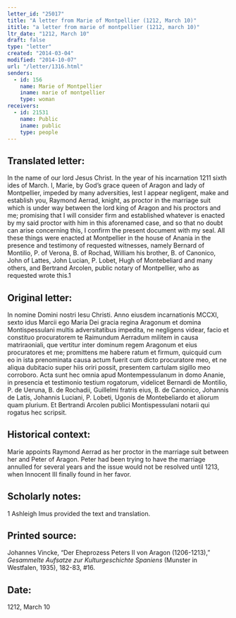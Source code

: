 ```yaml
---
letter_id: "25017"
title: "A letter from Marie of Montpellier (1212, March 10)"
ititle: "a letter from marie of montpellier (1212, march 10)"
ltr_date: "1212, March 10"
draft: false
type: "letter"
created: "2014-03-04"
modified: "2014-10-07"
url: "/letter/1316.html"
senders:
  - id: 156
    name: Marie of Montpellier
    iname: marie of montpellier
    type: woman
receivers:
  - id: 21531
    name: Public
    iname: public
    type: people
---
```

<h2> Translated letter:</h2>In the name of our lord Jesus Christ.  In the year of his incarnation 1211 sixth ides of March.  I, Marie, by God’s grace queen of Aragon and lady of Montpellier, impeded by many adversities, lest I appear negligent, make and establish you, Raymond Aerrad, knight, as proctor in the marriage suit which is under way between the lord king of Aragon and his proctors and me; promising that I will consider firm and established whatever is enacted by my said proctor with him in this aforenamed case, and so that no doubt can arise concerning this, I confirm the present document with my seal.  All these things were enacted at Montpellier in the house of Anania in the presence and testimony of  requested witnesses, namely Bernard of Montilio, P. of Verona, B. of Rochad, William his brother, B. of Canonico, John of Lattes, John Lucian, P. Lobet, Hugh of Montebeliard and many others, and Bertrand Arcolen, public notary of Montpellier, who as requested wrote this.1
<h2 class="mt-4"> Original letter:</h2>In nomine Domini nostri Iesu Christi.  Anno eiusdem incarnationis MCCXI, sexto idus Marcii ego Maria Dei gracia regina Aragonum et domina Montispessulani multis adversitatibus impedita, ne negligens videar, facio et constituo procuratorem te Raimundum Aerradum militem in causa matriraoniali, que vertitur inter dominum regem Aragonum et eius procuratores et me; promittens me habere ratum et firmum, quicquid cum eo in ista prenominata causa actum fuerit cum dicto procuratore meo, et ne aliqua dubitacio super hiis oriri possit, presentem cartulam sigillo meo corroboro. Acta sunt hec omnia apud Montempessulanum in domo Ananie, in presencia et testimonio testium rogatorum, videlicet Bernardi de Montilio, P. de Ueruna, B. de Rochadii, Guillelmi fratris eius, B. de Canonico, Johannis de Latis, Johannis Luciani, P. Lobeti, Ugonis de Montebeliardo et aliorum quam plurium. Et Bertrandi Arcolen publici Montispessulani notarii qui rogatus hec scripsit.
<h2 class="mt-4"> Historical context:</h2>Marie appoints Raymond Aerrad as her proctor in the marriage suit between her and Peter of Aragon.  Peter had been trying to have the marriage annulled for several years and the issue would not be resolved until 1213, when Innocent III finally found in her favor.
<h2 class="mt-4"> Scholarly notes:</h2>1  Ashleigh Imus provided the text and translation.
<h2 class="mt-4"> Printed source:</h2><p>Johannes Vincke, “Der Eheprozess Peters II von Aragon (1206-1213),” <em>Gesammelte Aufsatze zur Kulturgeschichte Spaniens</em> (Munster in Westfalen, 1935), 182-83, #16.</p><h2 class="mt-4"> Date:</h2>1212, March 10